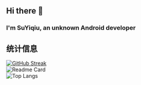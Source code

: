 ## Hi there 👋

### I'm SuYiqiu, an unknown Android developer

## 统计信息
[![GitHub Streak](https://streak-stats.demolab.com/?user=SuYiqiu888&)](https://git.io/streak-stats)  
![Readme Card](https://github-readme-stats-yunchu.vercel.app/api?username=SuYiqiu888&count_private=true&show_icons=true&role=OWNER,ORGANIZATION_MEMBER,COLLABORATOR)  
![Top Langs](https://github-readme-stats-yunchu.vercel.app/api/top-langs/?username=suzhelan&layout=compact)  
